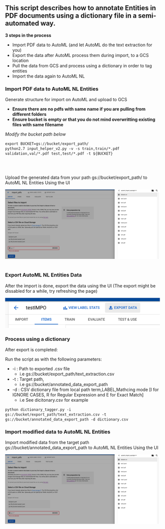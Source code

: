 ## This script describes how to annotate Entities in PDF documents using a dictionary file in a semi-automated way.

**3 steps in the process**
- Import PDF data to AutoML (and let AutoML do the text extraction for you)
- Export the data after AutoML process them during import, to a GCS location
- Pull the data from GCS and process using a dictionary in order to tag entities
- Import the data again to AutoML NL


### Import PDF data to AutoML NL Entities
Generate structure for import on AutoML and upload to GCS

- **Ensure there are no pdfs with same name if you are pulling from different folders**
- **Ensure bucket is empty or that you do not mind overwritting existing files with same filename**

*Modify the bucket path below*
```
export BUCKET=gs://bucket/export_path/ 
python2.7 input_helper_v2.py -v -s train,train/*.pdf validation,val/*.pdf test,test/*.pdf -t ${BUCKET}
```

<br >
<br >

Upload the generated data from your path gs://bucket/export_path/ to AutoML NL Entities Using the UI

![import img](import.png)
<br >
<br >

### Export AutoML NL Entities Data
After the import is done, export the data using the UI (The export might be dissabled for a while, try refreshing the page)

![export img](export.png)


### Process using a dictionary
After export is completed:

Run the script as with the following parameters:
- -i   :   Path to exported .csv file 
    - i.e gs://bucket/export_path/text_extraction.csv
- -t : Target path, 
    - i.e gs://bucket/annotated_data_export_path
- -d : CSV dictionary file from local path term,LABEL,Mathcing mode [I for IGNORE CASES, R for Regular Expression and E for Exact Match]
    - i.e See dicitonary.csv for example
    
```
python dictionary_tagger.py -i gs://bucket/export_path/text_extraction.csv -t gs://bucket/annotated_data_export_path -d dictionary.csv 
```

### Import modified data to AutoML NL Entities
Import modified data from the target path gs://bucket/annotated_data_export_path to AutoML NL Entities Using the UI

![import img](import.png)
<br >
<br >